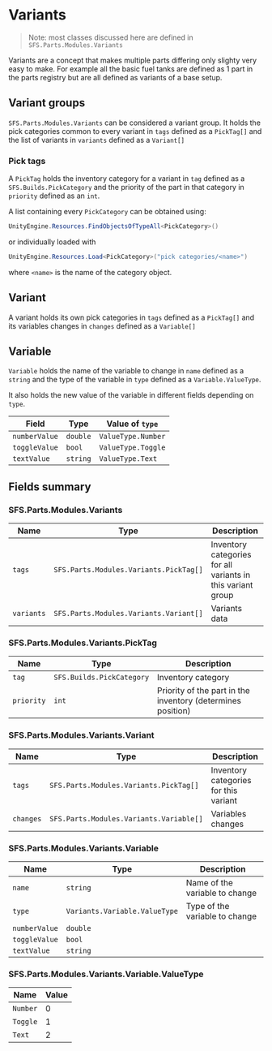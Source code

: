 # Variants
> Note: most classes discussed here are defined in `SFS.Parts.Modules.Variants`

Variants are a concept that makes multiple parts differing only slighty very easy to make. For example all the basic fuel tanks are defined as 1 part in the parts registry but are all defined as variants of a base setup.

## Variant groups
`SFS.Parts.Modules.Variants` can be considered a variant group. It holds the pick categories common to every variant in `tags` defined as a `PickTag[]` and the list of variants in `variants` defined as a `Variant[]`

### Pick tags
A `PickTag` holds the inventory category for a variant in `tag` defined as a `SFS.Builds.PickCategory` and the priority of the part in that category in `priority` defined as an `int`.

A list containing every `PickCategory` can be obtained using:
```csharp
UnityEngine.Resources.FindObjectsOfTypeAll<PickCategory>()
``` 
or individually loaded with 
```csharp
UnityEngine.Resources.Load<PickCategory>("pick categories/<name>")
```
where `<name>` is the name of the category object.

## Variant
A variant holds its own pick categories in `tags` defined as a `PickTag[]` and its variables changes in `changes` defined as a `Variable[]`

## Variable
`Variable` holds the name of the variable to change in `name` defined as a `string` and the type of the variable in `type` defined as a `Variable.ValueType`.

It also holds the new value of the variable in different fields depending on `type`.

| Field | Type | Value of `type` |
|-|-|-|
| `numberValue` | `double` | `ValueType.Number` |
| `toggleValue` | `bool` | `ValueType.Toggle` |
| `textValue` | `string` | `ValueType.Text` |

## Fields summary
### SFS.Parts.Modules.Variants
| Name | Type | Description | 
|-|-|-|
| `tags` | `SFS.Parts.Modules.Variants.PickTag[]` | Inventory categories for all variants in this variant group |
| `variants` | `SFS.Parts.Modules.Variants.Variant[]` | Variants data |

### SFS.Parts.Modules.Variants.PickTag
| Name | Type | Description | 
|-|-|-|
| `tag` | `SFS.Builds.PickCategory` | Inventory category |
| `priority` | `int` | Priority of the part in the inventory (determines position) |

### SFS.Parts.Modules.Variants.Variant
| Name | Type | Description | 
|-|-|-|
| `tags` | `SFS.Parts.Modules.Variants.PickTag[]` | Inventory categories for this variant |
| `changes` | `SFS.Parts.Modules.Variants.Variable[]` | Variables changes |

### SFS.Parts.Modules.Variants.Variable
| Name | Type | Description | 
|-|-|-|
| `name` | `string` | Name of the variable to change |
| `type` | `Variants.Variable.ValueType` | Type of the variable to change |
| `numberValue` | `double` | |
| `toggleValue` | `bool` | |
| `textValue` | `string` | |

### SFS.Parts.Modules.Variants.Variable.ValueType
| Name | Value | 
|-|-|
| `Number` | 0 |
| `Toggle` | 1 |
| `Text` | 2 |
